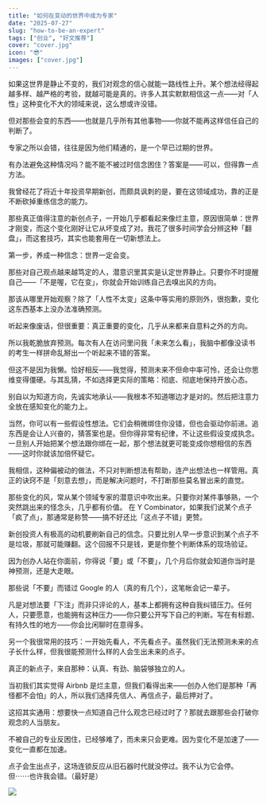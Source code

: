 ```yaml
---
title: "如何在变动的世界中成为专家"
date: "2025-07-27"
slug: "how-to-be-an-expert"
tags: ["创业", "好文推荐"]
cover: "cover.jpg"
icon: "😎"
images: ["cover.jpg"]
---
```

如果这世界是静止不变的，我们对观念的信心就能一路线性上升。某个想法经得起越多样、越严格的考验，就越可能是真的。许多人其实默默相信这一点——对「人性」这种变化不大的领域来说，这么想或许没错。



但对那些会变的东西——也就是几乎所有其他事物——你就不能再这样信任自己的判断了。



专家之所以会错，往往是因为他们精通的，是一个早已过期的世界。



有办法避免这种情况吗？能不能不被过时信念困住？答案是——可以，但得靠一点方法。



我曾经花了将近十年投资早期新创，而颇具讽刺的是，要在这领域成功，靠的正是不断砍掉重练信念的能力。



那些真正值得注意的新创点子，一开始几乎都看起来像烂主意，原因很简单：世界才刚变，而这个变化刚好让它从坏变成了对。我花了很多时间学会分辨这种「翻盘」，而这套技巧，其实也能套用在一切新想法上。



第一步，养成一种信念：世界一定会变。



那些对自己观点越来越笃定的人，潜意识里其实是认定世界静止。只要你不时提醒自己——「不是喔，它在变」，你就会开始训练自己去嗅出风的方向。



那该从哪里开始观察？除了「人性不太变」这条中等实用的原则外，很抱歉，变化这东西基本上没办法准确预测。



听起来像废话，但很重要：真正重要的变化，几乎从来都来自意料之外的方向。



所以我乾脆放弃预测。每次有人在访问里问我「未来怎么看」，我脑中都像没读书的考生一样拼命乱掰出一个听起来不错的答案。



但这不是因为我懒。恰好相反——我觉得，预测未来不但命中率可怜，还会让你思维变得僵硬。与其乱猜，不如选择更实际的策略：彻底、彻底地保持开放心态。



别自以为知道方向，先诚实地承认——我根本不知道哪边才是对的。然后把注意力全放在感知变化的能力上。



当然，你可以有一些假设性想法。它们会稍微绑住你没错，但也会驱动你前进。追东西是会让人兴奋的，猜答案也是。但你得非常有纪律，不让这些假设变成执念。
一旦别人开始把某个想法跟你绑在一起，那个想法就更可能变成你想相信的东西——这时你就该加倍怀疑它。



我相信，这种偏被动的做法，不只对判断想法有帮助，连产出想法也一样管用。真正的诀窍不是「刻意去想」，而是解决问题时，不打断那些莫名冒出来的直觉。



那些变化的风，常从某个领域专家的潜意识中吹出来。只要你对某件事够熟，一个突然跳出来的怪念头，几乎都有价值。
在 Y Combinator，如果我们说某个点子「疯了点」，那通常是称赞——搞不好还比「这点子不错」更赞。



新创投资人有极高的动机要刷新自己的信念。只要比别人早一步意识到某个点子不是垃圾，那就可能赚翻。这个回报不只是钱，更是你整个判断体系的现场验证。



因为创办人站在你面前，你得说「要」或「不要」，几个月后你就会知道你当时是神预测，还是大走眼。



那些说「不要」而错过 Google 的人（真的有几个），这笔帐会记一辈子。



凡是对想法要「下注」而非只评论的人，基本上都拥有这种自我纠错压力。任何人，只要愿意，也能拥有这种压力——你只要公开写下自己的判断。写在有标题、有持久性的地方——你会比闲聊时在意得多。



另一个我很常用的技巧：一开始先看人，不先看点子。虽然我们无法预测未来的点子长什么样，但我很能预测什么样的人会生出未来的点子。



真正的新点子，来自那种：认真、有劲、脑袋够独立的人。



当初我们其实觉得 Airbnb 是烂主意，但我们看得出来——创办人他们是那种「再怪都不会怕」的人，所以我们选择先信人、再信点子，最后押对了。



这招其实通用：想要快一点知道自己什么观念已经过时了？那就去跟那些会打破你观念的人当朋友。



不被自己的专业反困住，已经够难了，而未来只会更难。因为变化不是加速了——变化一直都在加速。



点子会生出点子，这场连锁反应从旧石器时代就没停过。我不认为它会停。
但⋯⋯也许我会错。（最好是）




![](https://prod-files-secure.s3.us-west-2.amazonaws.com/112d0858-5090-4d34-a606-b75eb8d65fd2/46476355-9cf3-4e99-9b7a-3531bc426380/1000202064.png?X-Amz-Algorithm=AWS4-HMAC-SHA256&X-Amz-Content-Sha256=UNSIGNED-PAYLOAD&X-Amz-Credential=ASIAZI2LB466UIECFMCP%2F20250908%2Fus-west-2%2Fs3%2Faws4_request&X-Amz-Date=20250908T151217Z&X-Amz-Expires=3600&X-Amz-Security-Token=IQoJb3JpZ2luX2VjEFYaCXVzLXdlc3QtMiJIMEYCIQCHsC5u6eQ725qE9XbtVUpU83YNQdz1NoSJLB2qs5t40QIhAJBk54J9ZRMtQmnY8VLZW%2FhLpuJLuXmdmQtT4h%2BeGcczKogECL%2F%2F%2F%2F%2F%2F%2F%2F%2F%2F%2FwEQABoMNjM3NDIzMTgzODA1IgyZIOAS5Pm2M%2FVunwAq3ANzXuLL5gD0LQwjEFuR1xvbxfjOHDWpjn7CcEo2wLwnUBozo7BlP%2FjJcWcr0GiNdlKrA0xB%2BOGXbdloJLJco3ELIlQ9Kl9XsZGScfld7pvym%2BOzkrxrxTfVVaxzRA1SFmNnJib2XWhxZOT1z3KKFk%2Byt85UkyYw2kKHF6fAv%2FZL3qFjoU45s3UmZFEpDmKbPIsFQNMs7gHA0MBmtq3vLaKGr6USYqvbO3EmaBQz%2FZw8IEE4zTNrvnMwPCdxtICXJAdHiQ06ru1YEANoyLvwUpo%2FY1N9ScSouKFtn2kOMhRS86LBP5i0ruItQwgDC9pAW3wJRoUY30Qy5mKpkv%2Ffl0KnwIs%2Fhz2ySMNXvIJJkkOo2X5uIw23rLGCr6gmmrnob7pacg%2FI0Gc%2FPdX1Bp2jZl3Fcmtj732gdAW2CkeJxJgZ4cXPL1R4l2%2FaUxWQ6X4M%2FAbqbzzmg75Qjn5Yg81cCY%2FmY9zNodS1TYcR7F6%2Fyi5zShEAF3OGcY36dSuVDEIjZmaWiVbS0A47KC%2FBSZ36jwZ9ao65jtMp%2B0q2Do%2Fdm5yw18aaeHt7vtHHlHWovtevSxlynw0cYaCHF6Jxy%2B138Z9fWoaMwm12%2BdWShYdIdSGaI07Rz5ZNhgSZ26ozyzDzyPvFBjqkAZKmYoPGOFthp4lkRUNHp1EIEu4ZQA0CrEwaJMsIhmgOxSlMvB9Sh%2FwI8Ctnsla3%2BIciwE%2BCaKPXVc8gj4k7zigIEnlrhbDsTBhYi%2BJq7F%2FO0LqA6yGO87Whf5aCR8LU8G%2Bk8Zru8FnGs2hY0fkjIxD%2F7Ja8ml8%2BVkvpQ94pg3iUkmUt8%2Bw%2B6zWhiDIF9L6iCUqiZsX1rzf%2BqAR3ulQ02G5Bxqgm&X-Amz-Signature=3fdbcd94a0f335ab709a803e4e40c27a0b251540c6d8768a4cbaf7f2822e1d13&X-Amz-SignedHeaders=host&x-amz-checksum-mode=ENABLED&x-id=GetObject)

